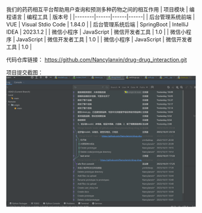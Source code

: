 我们的药药相互平台帮助用户查询和预测多种药物之间的相互作用
| 项目模块  | 编程语言 | 编程工具 | 版本号  |
|--------|------|------|------|
| 后台管理系统前端   | VUE   | Visual Stdio Code | 1.84.0 |
| 后台管理系统后端   | SpringBoot   | IntelliJ IDEA   |  2023.1.2 |
| 微信小程序   | JavaScript   | 微信开发者工具 | 1.0 |
| 微信小程序   | JavaScript   | 微信开发者工具 | 1.0 |
| 微信小程序   | JavaScript   | 微信开发者工具 | 1.0 |

代码仓库链接：
https://github.com/Nancylanxin/drug-drug_interaction.git

项目提交截图：
![项目提交截图](./images/note.png)